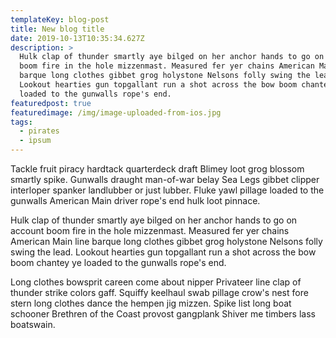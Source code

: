 ```yaml
---
templateKey: blog-post
title: New blog title
date: 2019-10-13T10:35:34.627Z
description: >
  Hulk clap of thunder smartly aye bilged on her anchor hands to go on account
  boom fire in the hole mizzenmast. Measured fer yer chains American Main line
  barque long clothes gibbet grog holystone Nelsons folly swing the lead.
  Lookout hearties gun topgallant run a shot across the bow boom chantey ye
  loaded to the gunwalls rope's end.
featuredpost: true
featuredimage: /img/image-uploaded-from-ios.jpg
tags:
  - pirates
  - ipsum
---
```

Tackle fruit piracy hardtack quarterdeck draft Blimey loot grog blossom smartly spike. Gunwalls draught man-of-war belay Sea Legs gibbet clipper interloper spanker landlubber or just lubber. Fluke yawl pillage loaded to the gunwalls American Main driver rope's end hulk loot pinnace.



Hulk clap of thunder smartly aye bilged on her anchor hands to go on account boom fire in the hole mizzenmast. Measured fer yer chains American Main line barque long clothes gibbet grog holystone Nelsons folly swing the lead. Lookout hearties gun topgallant run a shot across the bow boom chantey ye loaded to the gunwalls rope's end.



Long clothes bowsprit careen come about nipper Privateer line clap of thunder strike colors gaff. Squiffy keelhaul swab pillage crow's nest fore stern long clothes dance the hempen jig mizzen. Spike list long boat schooner Brethren of the Coast provost gangplank Shiver me timbers lass boatswain.
